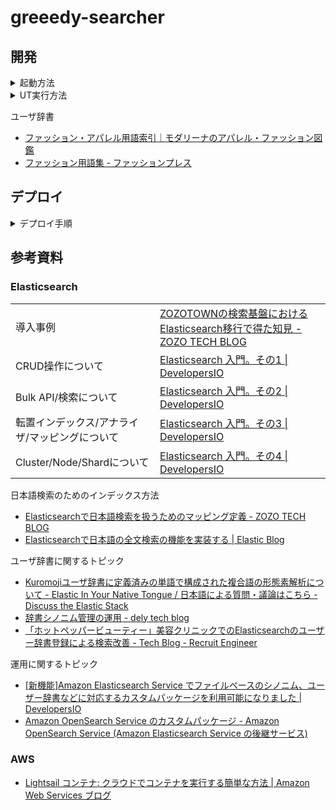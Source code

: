 # greeedy-searcher

## 開発

<details><summary>起動方法</summary>

```bash
$ cd ~/path/to/greeedy-searcher

# .envファイルをコピーして、適切な値に書き換える
$ cp ./elasticsearch/.env.sample ./elasticsearch/.env

# コンテナを起動
$ docker-compose up --build

# App(FastAPI)を起動
$ docker-compose run --rm \
  -v `pwd`/src:/app/ \
  -p 8000:8000 \
  app uvicorn start_api:api --host 0.0.0.0 --reload
```

 - [Swagger UI](http://0.0.0.0:8000/docs)
 - [Elasticsearch](http://0.0.0.0:9200)

</details>

<details><summary>UT実行方法</summary>

```bash
$ cd ~/path/to/greeedy-searcher

$ pytest -v .
```
</details>

ユーザ辞書

 - [ファッション・アパレル用語索引｜モダリーナのアパレル・ファッション図鑑](https://www.modalina.jp/modapedia/)
 - [ファッション用語集 - ファッションプレス](https://www.fashion-press.net/words/)

## デプロイ

<details><summary>デプロイ手順</summary>

```bash
$ cd ~/path/to/greeedy-searcher

# Dockerイメージをビルド
$ docker build -t greeedy-searcher:{タグ名} src/.

# Docker Hubにプッシュ
$ docker tag greeedy-searcher:{タグ名} {DockerHubのアカウント名}/greeedy-searcher:{タグ名}
$ docker login
$ docker push {DockerHubのアカウント名}/greeedy-searcher:{タグ名}
```

[Lightsail](https://lightsail.aws.amazon.com/ls/webapp/home) のコンテナを再デプロイする。

 - [Lightsail](https://lightsail.aws.amazon.com/ls/webapp/home)
 - [Amazon OpenSearch Service](https://ap-northeast-1.console.aws.amazon.com/esv3/home?region=ap-northeast-1#opensearch/dashboard)
 - [Docker Hub](https://hub.docker.com/)

</details>


## 参考資料

### Elasticsearch
<table>
<tr>
    <td>導入事例</td>
    <td> <a href="https://techblog.zozo.com/entry/migrating-zozotown-search-platform">ZOZOTOWNの検索基盤におけるElasticsearch移行で得た知見 - ZOZO TECH BLOG</a> </td>
</tr>
<tr>
    <td>CRUD操作について</td>
    <td><a href="https://dev.classmethod.jp/articles/elasticsearch-starter-1/">Elasticsearch 入門。その1 | DevelopersIO</a></td>
</tr>
<tr>
    <td>Bulk API/検索について</td>
    <td><a href="https://dev.classmethod.jp/articles/elasticsearch-starter2/">Elasticsearch 入門。その2 | DevelopersIO</a></td>
</tr>
<tr>
    <td>転置インデックス/アナライザ/マッピングについて</td>
    <td><a href="https://dev.classmethod.jp/articles/elasticsearch-starter3/">Elasticsearch 入門。その3 | DevelopersIO</a></td>
</tr>
<tr>
    <td>Cluster/Node/Shardについて</td>
    <td><a href="https://dev.classmethod.jp/articles/elasticsearch-starter4/">Elasticsearch 入門。その4 | DevelopersIO</a></td>
</tr>
</table>

日本語検索のためのインデックス方法

 - [Elasticsearchで日本語検索を扱うためのマッピング定義 - ZOZO TECH BLOG](https://techblog.zozo.com/entry/elasticsearch-mapping-config-for-japanese-search)
 - [Elasticsearchで日本語の全文検索の機能を実装する | Elastic Blog](https://www.elastic.co/jp/blog/how-to-implement-japanese-full-text-search-in-elasticsearch)

ユーザ辞書に関するトピック

 - [Kuromojiユーザ辞書に定義済みの単語で構成された複合語の形態素解析について - Elastic In Your Native Tongue / 日本語による質問・議論はこちら - Discuss the Elastic Stack](https://discuss.elastic.co/t/kuromoji/285149)
 - [辞書シノニム管理の運用 - dely tech blog](https://tech.dely.jp/entry/2018/10/19/100000)
 - [「ホットペッパービューティー」美容クリニックでのElasticsearchのユーザー辞書登録による検索改善 - Tech Blog - Recruit Engineer](https://engineer.recruit-lifestyle.co.jp/techblog/2021-04-22-hpbc-search-dictionary/)
 
運用に関するトピック

 - [[新機能]Amazon Elasticsearch Service でファイルベースのシノニム、ユーザー辞書などに対応するカスタムパッケージを利用可能になりました | DevelopersIO](https://dev.classmethod.jp/articles/amazon-elasticsearch-service-filebase-synonym-userdictionary/)
 - [Amazon OpenSearch Service のカスタムパッケージ - Amazon OpenSearch Service (Amazon Elasticsearch Service の後継サービス)](https://docs.aws.amazon.com/ja_jp/opensearch-service/latest/developerguide/custom-packages.html)

### AWS

 - [Lightsail コンテナ: クラウドでコンテナを実行する簡単な方法 | Amazon Web Services ブログ](https://aws.amazon.com/jp/blogs/news/lightsail-containers-an-easy-way-to-run-your-containers-in-the-cloud/)